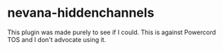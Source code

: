 # nevana-hiddenchannels

This plugin was made purely to see if I could. This is against Powercord TOS and I don't advocate using it.
